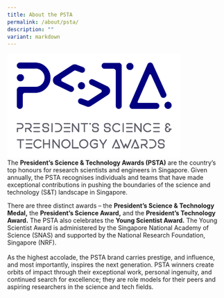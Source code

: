 ```yaml
---
title: About the PSTA
permalink: /about/psta/
description: ""
variant: markdown
---
```

<img src="/images/Logos/psta-logo-vfc.png" alt="President’s Science and Technology Awards Logo" style="width:400px"><br>
The <b>President’s Science &amp; Technology Awards (PSTA)</b> are the country’s top honours for research scientists and engineers in Singapore. Given annually, the PSTA recognises individuals and teams that have made exceptional contributions in pushing the boundaries of the science and technology (S&amp;T) landscape in Singapore. 

There are three distinct awards – the <b>President’s Science &amp; Technology Medal,</b> the <b>President’s Science Award,</b> and the <b>President’s Technology Award.</b> The PSTA also celebrates the <b>Young Scientist Award.</b> The Young Scientist Award is administered by the Singapore National Academy of Science (SNAS) and supported by the National Research Foundation, Singapore (NRF).<br><br>
As the highest accolade, the PSTA brand carries prestige, and influence, and most importantly, inspires the next generation. PSTA winners create orbits of impact through their exceptional work, personal ingenuity, and continued search for excellence; they are role models for their peers and aspiring researchers in the science and tech fields.<br><br>
